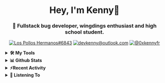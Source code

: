 <div align="center">
<h1> Hey, I'm Kenny👋 </h1>
<h3> 🐛 Fullstack bug developer, wingdings enthusiast and high school student. </h3>

[![Los Pollos Hermanos#6843](https://img.shields.io/badge/Lumpy%236843-5865F2?logo=discord&logoColor=ffffff)](https://discordapp.com/users/717974888844886117)
[![devkenny@outlook.com](https://img.shields.io/badge/devkenny%40outlook.com-0078d4?logo=Microsoft+Outlook&logoColor=ffffff)](mailto:devkenny@outlook.com)
[![@0xkennyfr](https://img.shields.io/badge/%400xkennyfr-1DA1F2?logo=twitter&logoColor=white)](https://)

</div>
<details>
 <summary> <b>🛠️ My Tools</b></summary>

[![My Skills](https://skillicons.dev/icons?i=js,ts,git,html,css,jquery,react,vscode,nodejs&perline=3)](https://skillicons.dev)
</details>

<details>
 <summary> <b>📊 Github Stats</b></summary>
  <br/>
  
[![GitHub Streak](https://github-readme-streak-stats.herokuapp.com?user=devkennyy&theme=dark&hide_border=true&date_format=M%20j%5B%2C%20Y%5D)](https://git.io/streak-stats)

![My GitHub stats](https://github-readme-stats.vercel.app/api?username=devkennyy&theme=slateorange&show_icons=true&title_color=f58804&hide_border=true&bg_color=101414&hide_title=true&count_private=true)
</details>

<details>
 <summary><b>⚡Recent Activity</b></summary>
 
 <!--START_SECTION:activity-->
1. 🗣 Commented on [#2](https://github.com/devkennyy/repodata/issues/2) in [devkennyy/repodata](https://github.com/devkennyy/repodata)
2. 🗣 Commented on [#4](https://github.com/devkennyy/repodata/issues/4) in [devkennyy/repodata](https://github.com/devkennyy/repodata)
3. 🎉 Merged PR [#4](https://github.com/devkennyy/repodata/pull/4) in [devkennyy/repodata](https://github.com/devkennyy/repodata)
4. 🗣 Commented on [#2](https://github.com/devkennyy/repodata/issues/2) in [devkennyy/repodata](https://github.com/devkennyy/repodata)
5. ❗️ Opened issue [#4877](https://github.com/EddieHubCommunity/support/issues/4877) in [EddieHubCommunity/support](https://github.com/EddieHubCommunity/support)
6. 🗣 Commented on [#2](https://github.com/devkennyy/repodata/issues/2) in [devkennyy/repodata](https://github.com/devkennyy/repodata)
7. ❗️ Opened issue [#3](https://github.com/devkennyy/repodata/issues/3) in [devkennyy/repodata](https://github.com/devkennyy/repodata)
8. ❗️ Opened issue [#2](https://github.com/devkennyy/repodata/issues/2) in [devkennyy/repodata](https://github.com/devkennyy/repodata)
9. ❗️ Opened issue [#1](https://github.com/devkennyy/repodata/issues/1) in [devkennyy/repodata](https://github.com/devkennyy/repodata)
10. 🎉 Merged PR [#7](https://github.com/devkennyy/achievement-playground/pull/7) in [devkennyy/achievement-playground](https://github.com/devkennyy/achievement-playground)
 <!--END_SECTION:activity-->
</details>

<details>
 <summary> <b>🎵 Listening To</b></summary>

 [![spotify-github-profile](https://spotify-github-profile.vercel.app/api/view?uid=zlnzp9s24yxie6ao0me0sksfd&cover_image=true&theme=default&bar_color_cover=false&bar_color=fb8c04)](https://github.com/kittinan/spotify-github-profile)

 </details>


